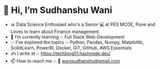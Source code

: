 # 👋 Hi, I’m Sudhanshu Wani
- 📊 Data Science Enthusiast who's a Senior 💻 at PES MCOE, Pune and Loves to learn about Finance management.
- 🌱 I’m currently learning :- Full Stack Web-Development
- ✅ I've explored the topics :- Python, Pandas, Numpy, Matplotlib, ScikitLearn, PowerBI, Docker, GIT, GitHub, AWS Essentials
- ✍ I write at :- https://techblog01.hashnode.dev/
- 📫 How to reach me :- 📧 wanisudhanshu@gmail.com


<!---
sudhanshu-wani/sudhanshu-wani is a ✨ special ✨ repository because its `README.md` (this file) appears on your GitHub profile.
You can click the Preview link to take a look at your changes.
--->

